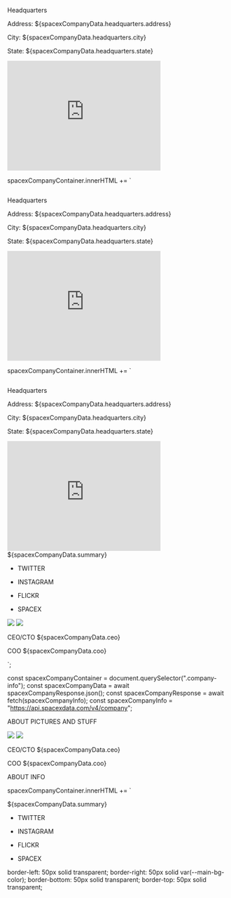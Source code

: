  <p class="headquarters"> Headquarters</p>
 <div class="company-info-container">
 <div class="company-adress">
 <p>Address: ${spacexCompanyData.headquarters.address}</p>
 <p>City: ${spacexCompanyData.headquarters.city}</p>
 <p>State: ${spacexCompanyData.headquarters.state}</p>
 </div>
 <iframe src="https://www.google.com/maps/embed?pb=!1m18!1m12!1m3!1d3310.7700282147316!2d-118.32906698441981!3d33.921317932064824!2m3!1f0!2f0!3f0!3m2!1i1024!2i768!4f13.1!3m3!1m2!1s0x80c2b5ded9a490b5%3A0x3095ae5795c500b3!2sRocket%20Rd%2C%20Hawthorne%2C%20CA%2090250%2C%20USA!5e0!3m2!1sno!2sno!4v1598286682769!5m2!1sno!2sno" width="350" height="250" frameborder="0" style="border:0;" allowfullscreen="" aria-hidden="false" tabindex="0"></iframe>
 </div>

spacexCompanyContainer.innerHTML += `

  <div class="company-logo">
  <img  class="logo-img-company" src="./img/SpaceX-Logo.svg" alt="">
  <p class="headquarters"> Headquarters</p>
  <div class="company-info-container">
  <div class="company-adress">
  <p>Address: ${spacexCompanyData.headquarters.address}</p>
  <p>City: ${spacexCompanyData.headquarters.city}</p>
  <p>State: ${spacexCompanyData.headquarters.state}</p>
  </div>
  <iframe src="https://www.google.com/maps/embed?pb=!1m18!1m12!1m3!1d3310.7700282147316!2d-118.32906698441981!3d33.921317932064824!2m3!1f0!2f0!3f0!3m2!1i1024!2i768!4f13.1!3m3!1m2!1s0x80c2b5ded9a490b5%3A0x3095ae5795c500b3!2sRocket%20Rd%2C%20Hawthorne%2C%20CA%2090250%2C%20USA!5e0!3m2!1sno!2sno!4v1598286682769!5m2!1sno!2sno" width="350" height="250" frameborder="0" style="border:0;" allowfullscreen="" aria-hidden="false" tabindex="0"></iframe>
  </div>

spacexCompanyContainer.innerHTML += `

  <div class="company-logo">
  <img  class="logo-img-company" src="./img/SpaceX-Logo.svg" alt="">
  <p class="headquarters"> Headquarters</p>
  <div class="company-info-container">
  <div class="company-adress">
  <p>Address: ${spacexCompanyData.headquarters.address}</p>
  <p>City: ${spacexCompanyData.headquarters.city}</p>
  <p>State: ${spacexCompanyData.headquarters.state}</p>
  </div>
  <iframe src="https://www.google.com/maps/embed?pb=!1m18!1m12!1m3!1d3310.7700282147316!2d-118.32906698441981!3d33.921317932064824!2m3!1f0!2f0!3f0!3m2!1i1024!2i768!4f13.1!3m3!1m2!1s0x80c2b5ded9a490b5%3A0x3095ae5795c500b3!2sRocket%20Rd%2C%20Hawthorne%2C%20CA%2090250%2C%20USA!5e0!3m2!1sno!2sno!4v1598286682769!5m2!1sno!2sno" width="350" height="250" frameborder="0" style="border:0;" allowfullscreen="" aria-hidden="false" tabindex="0"></iframe>
  </div>
 
  <div class="company-summary">${spacexCompanyData.summary}
  <div class="social-container"><ul class="company-social">
  <li><p> TWITTER</p></li>
  <li><p> INSTAGRAM</p></li>
  <li><p> FLICKR</p></li>
  <li><p> SPACEX</p></li>
  </ul></div>
  </div>
  <div class="board">
  <img src="./img/musk.jpg"  class="board-img">
  <img src="./img/Gwynne.jpg"  class="board-img">
  </div>
  <div class="board">
  <p> CEO/CTO ${spacexCompanyData.ceo}</p>
  <p> COO ${spacexCompanyData.coo}</p>
  
  </div>
  </div>
  `;

const spacexCompanyContainer = document.querySelector(".company-info");
const spacexCompanyData = await spacexCompanyResponse.json();
const spacexCompanyResponse = await fetch(spacexCompanyInfo);
const spacexCompanyInfo = "https://api.spacexdata.com/v4/company";

  <section class="company-info"></section>

ABOUT PICTURES AND STUFF

<div class="board">
 <img src="./img/musk.jpg"  class="board-img">

 <img src="./img/Gwynne.jpg"  class="board-img">
 </div>
 <div class="board">
 <p> CEO/CTO ${spacexCompanyData.ceo}</p>
 <p> COO ${spacexCompanyData.coo}</p>
 
 </div>

ABOUT INFO

spacexCompanyContainer.innerHTML += `

 <div class="company-logo">

 <div class="company-summary">${spacexCompanyData.summary}
 <div class="social-container"><ul class="company-social">
 <li><p> TWITTER</p></li>
 <li><p> INSTAGRAM</p></li>
 <li><p> FLICKR</p></li>
 <li><p> SPACEX</p></li>
 </ul></div>
 </div>
 
 </div>

border-left: 50px solid transparent;
border-right: 50px solid var(--main-bg-color);
border-bottom: 50px solid transparent;
border-top: 50px solid transparent;
